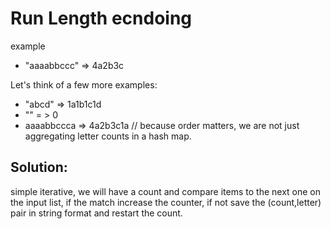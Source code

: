 # Run Length ecndoing 

example
- "aaaabbccc" => 4a2b3c

Let's think of a few more examples:
- "abcd" => 1a1b1c1d
- "" = > 0
- aaaabbccca => 4a2b3c1a // because order matters, we are not just aggregating letter counts in a hash map.


## Solution:
simple iterative, we will have a count and compare items to the next one on the input list, if the match increase the counter, if not save the (count,letter) pair in string format and restart the count. 
